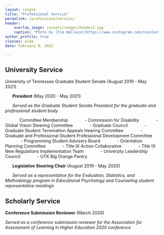 ```yaml
---
layout: single
title: "Professional Service"
permalink: /professionalservice/
header:
    overlay_image: /assets/images/header3.jpg
    caption: "Photo by [Tim Wallace](https://www.instagram.com/insolentprodigy/)"
author_profile: true
classes: wide
date: February 8, 2022

---
```


## University Service

University of Tennessee Graduate Student Senate (August 2019 - May 2021)

&nbsp;&nbsp;&nbsp;&nbsp;&nbsp;&nbsp;**President** (May 2020 - May 2021)
    
&nbsp;&nbsp;&nbsp;&nbsp;&nbsp;&nbsp;*Served as the Graduate Student Senate President for the graduate and professional student body*
    
&nbsp;&nbsp;&nbsp;&nbsp;&nbsp;&nbsp;&nbsp;&nbsp;&nbsp;&nbsp;&nbsp;&nbsp;Committee Membership
&nbsp;&nbsp;&nbsp;&nbsp;&nbsp;&nbsp;&nbsp;&nbsp;&nbsp;&nbsp;&nbsp;&nbsp;   -	Commission for Disability
&nbsp;&nbsp;&nbsp;&nbsp;&nbsp;&nbsp;&nbsp;&nbsp;&nbsp;&nbsp;&nbsp;&nbsp;   -	Global Vision Steering Committee 
&nbsp;&nbsp;&nbsp;&nbsp;&nbsp;&nbsp;&nbsp;&nbsp;&nbsp;&nbsp;&nbsp;&nbsp;   -	Graduate Council
&nbsp;&nbsp;&nbsp;&nbsp;&nbsp;&nbsp;&nbsp;&nbsp;&nbsp;&nbsp;&nbsp;&nbsp;   -	Graduate Student Termination Appeals Hearing Committee
&nbsp;&nbsp;&nbsp;&nbsp;&nbsp;&nbsp;&nbsp;&nbsp;&nbsp;&nbsp;&nbsp;&nbsp;   -	Graduate and Professional Student Professional Development Committee
&nbsp;&nbsp;&nbsp;&nbsp;&nbsp;&nbsp;&nbsp;&nbsp;&nbsp;&nbsp;&nbsp;&nbsp;   -	Programming Student Advisory Board
&nbsp;&nbsp;&nbsp;&nbsp;&nbsp;&nbsp;&nbsp;&nbsp;&nbsp;&nbsp;&nbsp;&nbsp;   -	Orientation Planning Committee
&nbsp;&nbsp;&nbsp;&nbsp;&nbsp;&nbsp;&nbsp;&nbsp;&nbsp;&nbsp;&nbsp;&nbsp;   -	Title IX Action Collaborative
&nbsp;&nbsp;&nbsp;&nbsp;&nbsp;&nbsp;&nbsp;&nbsp;&nbsp;&nbsp;&nbsp;&nbsp;   -	Title IX New Regulations Implementation Team
&nbsp;&nbsp;&nbsp;&nbsp;&nbsp;&nbsp;&nbsp;&nbsp;&nbsp;&nbsp;&nbsp;&nbsp;   -	University Leadership Council
&nbsp;&nbsp;&nbsp;&nbsp;&nbsp;&nbsp;&nbsp;&nbsp;&nbsp;&nbsp;&nbsp;&nbsp;   -	UTK Big Orange Pantry
    
&nbsp;&nbsp;&nbsp;&nbsp;&nbsp;&nbsp;**Legislative Steering Chair** (August 2019 - May 2020)

&nbsp;&nbsp;&nbsp;&nbsp;&nbsp;&nbsp;*Served as a representative for the Evaluation, Statistics, and Methodology program in Educational Psychology and Counseling student representative meetings*


## Scholarly Service
**Conference Submission Reviewer** (March 2020)

   *Served as a conference submission reviewer for the Association for Assessment of Learning in Higher Education 2020 conference*
